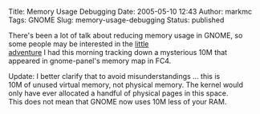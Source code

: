 Title: Memory Usage Debugging
Date: 2005-05-10 12:43
Author: markmc
Tags: GNOME
Slug: memory-usage-debugging
Status: published

There's been a lot of talk about reducing memory usage in GNOME, so  
some people may be interested in the [little  
adventure](http://mail.gnome.org/archives/desktop-devel-list/2005-May/msg00052.html)
I had this morning tracking down a mysterious 10M that  
appeared in gnome-panel's memory map in FC4.

Update: I better clarify that to avoid misunderstandings ... this is  
10M of unused virtual memory, not physical memory. The kernel would  
only have ever allocated a handful of physical pages in this space.  
This does not mean that GNOME now uses 10M less of your RAM.
